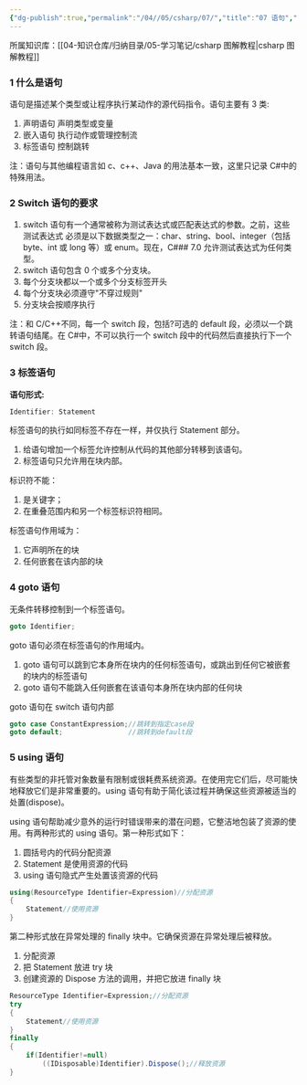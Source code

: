 ```yaml
---
{"dg-publish":true,"permalink":"/04//05/csharp/07/","title":"07 语句","tags":["csharp"]}
---
```



所属知识库：[[04-知识仓库/归纳目录/05-学习笔记/csharp 图解教程\|csharp 图解教程]]

### 1 什么是语句

语句是描述某个类型或让程序执行某动作的源代码指令。语句主要有 3 类:

1. 声明语句 声明类型或变量
2. 嵌入语句 执行动作或管理控制流
3. 标签语句 控制跳转

注：语句与其他编程语言如 c、c++、Java 的用法基本一致，这里只记录 C#中的特殊用法。

### 2 Switch 语句的要求

1. switch 语句有一个通常被称为测试表达式或匹配表达式的参数。之前，这些测试表达式 必须是以下数据类型之一：char、string、bool、integer（包括 byte、int 或 long 等）或 enum。现在，C### 7.0 允许测试表达式为任何类型。
2. switch 语句包含 0 个或多个分支块。
3. 每个分支块都以一个或多个分支标签开头
4. 每个分支块必须遵守"不穿过规则"
5. 分支块会按顺序执行

注：和 C/C++不同，每一个 switch 段，包括?可选的 default 段，必须以一个跳转语句结尾。在 C#中，不可以执行一个 switch 段中的代码然后直接执行下一个 switch 段。

### 3 标签语句

**语句形式:**

```csharp
Identifier: Statement
```

标签语句的执行如同标签不存在一样，并仅执行 Statement 部分。

1. 给语句增加一个标签允许控制从代码的其他部分转移到该语句。
2. 标签语句只允许用在块内部。

标识符不能：

1. 是关键字；
2. 在重叠范围内和另一个标签标识符相同。

标签语句作用域为：

1. 它声明所在的块
2. 任何嵌套在该内部的块

### 4 goto 语句

无条件转移控制到一个标签语句。

```csharp
goto Identifier;
```

goto 语句必须在标签语句的作用域内。

1. goto 语句可以跳到它本身所在块内的任何标签语句，或跳出到任何它被嵌套的块内的标签语句
2. goto 语句不能跳入任何嵌套在该语句本身所在块内部的任何块

goto 语句在 switch 语句内部

```csharp
goto case ConstantExpression;//跳转到指定case段
goto default;                //跳转到default段
```

### 5 using 语句

有些类型的非托管对象数量有限制或很耗费系统资源。在使用完它们后，尽可能快地释放它们是非常重要的。using 语句有助于简化该过程并确保这些资源被适当的处置(dispose)。

using 语句帮助减少意外的运行时错误带来的潜在问题，它整洁地包装了资源的使用。有两种形式的 using 语句。第一种形式如下：

1. 圆括号内的代码分配资源
2. Statement 是使用资源的代码
3. using 语句隐式产生处置该资源的代码

```csharp
using(ResourceType Identifier=Expression)//分配资源
{
    Statement//使用资源
}
```

第二种形式放在异常处理的 finally 块中。它确保资源在异常处理后被释放。

1. 分配资源
2. 把 Statement 放进 try 块
3. 创建资源的 Dispose 方法的调用，并把它放进 finally 块

```csharp
ResourceType Identifier=Expression;//分配资源
try
{
    Statement//使用资源
}
finally
{
    if(Identifier!=null)
        ((IDisposable)Identifier).Dispose();//释放资源
}
```

